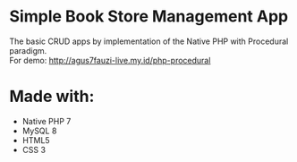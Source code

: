 # Simple Book Store Management App

The basic CRUD apps by implementation of the Native PHP with Procedural paradigm. <br>
For demo: http://agus7fauzi-live.my.id/php-procedural

# Made with:
- Native PHP 7
- MySQL 8
- HTML5
- CSS 3
